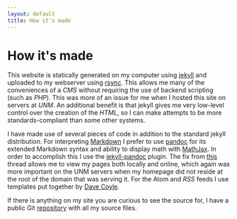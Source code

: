 ```yaml
---
layout: default
title: How it's made
---
```


How it's made
=============

This website is statically generated on my computer using [jekyll][jk] and
uploaded to my webserver using [rsync][rs].
This allows me many of the
conveniences of a <dfn title="Content Management System">CMS</dfn> without
requiring the use of backend scripting (such as
<dfn title="PHP: Hypertext Preprocessor">PHP</dfn>).
This was more of an issue for me when I hosted this site on servers at <dfn
title="University of New Mexico">UNM</dfn>.
An additional benefit is that jekyll gives me very low-level control over the
creation of the <dfn title="HyperText Markup Language">HTML</dfn>, so I can
make attempts to be more standards-compliant than some other systems.

I have made use of several pieces of code in addition to the standard jekyll
distribution.
For interpreting [Markdown][md] I prefer to use [pandoc][pd] for its extended
Markdown syntax and ability to display math with [MathJax][mj].
In order to accomplish this I use the [jekyll-pandoc][jekyllpandoc] plugin.
The fix from [this][so] thread allows me to view my pages both locally and
online, which again was more important on the UNM servers when my homepage did
not reside at the root of the domain that was serving it.
For the Atom and <dfn title="Rich Site Summary">RSS</dfn> feeds I use templates
put together by [Dave Coyle][dc].

If there is anything on my site you are curious to see the source for, I have a
public Git [repository][gh] with all my source files.

[jk]: http://jekyllrb.com/ "jekyll"
[rs]: https://rsync.samba.org/ "rsync"
[md]: http://daringfireball.net/projects/markdown/ "Markdown"
[pd]: http://johnmacfarlane.net/pandoc/ "pandoc"
[jekyllpandoc]: https://github.com/mfenner/jekyll-pandoc "Jekyll Pandoc markdown converter as Ruby gem"
[mj]: http://www.mathjax.org/ "MathJax"
[so]: http://stackoverflow.com/questions/7985081/how-to-deploy-a-jekyll-site-locally-with-css-js-and-background-images-included "How to deploy a jekyll site locally with css, js and background images included?"
[dc]: http://davecoyle.com/tech-notes/jekyll-templates-for-atom-rss/ "Jekyll Templates for Atom, RSS"
[gh]: https://github.com/jarthurgross/website
